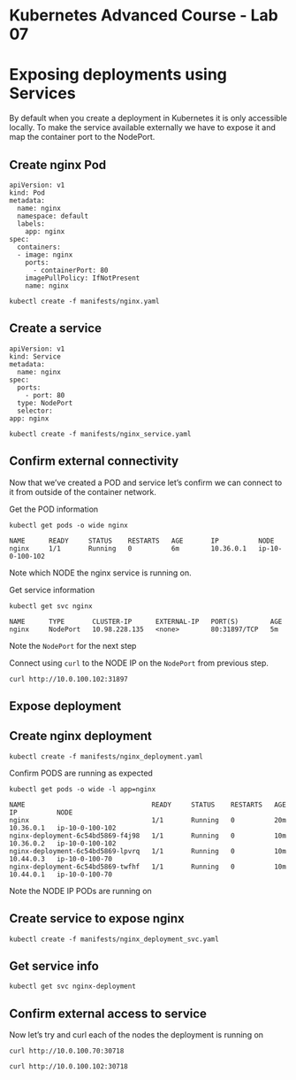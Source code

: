 # Kubernetes Advanced Course - Lab 07
# Exposing deployments using Services
By default when you create a deployment in Kubernetes it is only accessible locally.  To make the service available externally we have to expose it and map the container port to the NodePort.

## Create nginx Pod 
```
apiVersion: v1
kind: Pod
metadata:
  name: nginx
  namespace: default
  labels:
    app: nginx
spec:
  containers:
  - image: nginx
    ports:
      - containerPort: 80
    imagePullPolicy: IfNotPresent
    name: nginx
```

```
kubectl create -f manifests/nginx.yaml
```

## Create a service 
```
apiVersion: v1
kind: Service
metadata:
  name: nginx
spec:
  ports:
    - port: 80
  type: NodePort
  selector:
app: nginx
```

```
kubectl create -f manifests/nginx_service.yaml
```

## Confirm external connectivity
Now that we’ve created a POD and service let’s confirm we can connect to it from outside of the container network. 

Get the POD information 
```
kubectl get pods -o wide nginx 
```

```
NAME      READY     STATUS    RESTARTS   AGE       IP          NODE
nginx     1/1       Running   0          6m        10.36.0.1   ip-10-0-100-102
```
Note which NODE the nginx service is running on.

Get service information 
```
kubectl get svc nginx 
``` 

```
NAME      TYPE       CLUSTER-IP      EXTERNAL-IP   PORT(S)        AGE
nginx     NodePort   10.98.228.135   <none>        80:31897/TCP   5m
```
Note the `NodePort` for the next step

Connect using `curl` to the NODE IP on the `NodePort` from previous step. 
```
curl http://10.0.100.102:31897
```

## Expose deployment

## Create nginx deployment
```
kubectl create -f manifests/nginx_deployment.yaml
```

Confirm PODS are running as expected 
```
kubectl get pods -o wide -l app=nginx
```

```
NAME                                READY     STATUS    RESTARTS   AGE       IP          NODE
nginx                               1/1       Running   0          20m       10.36.0.1   ip-10-0-100-102
nginx-deployment-6c54bd5869-f4j98   1/1       Running   0          10m       10.36.0.2   ip-10-0-100-102
nginx-deployment-6c54bd5869-lpvrq   1/1       Running   0          10m       10.44.0.3   ip-10-0-100-70
nginx-deployment-6c54bd5869-twfhf   1/1       Running   0          10m       10.44.0.1   ip-10-0-100-70
```
Note the NODE IP PODs are running on 

## Create service to expose nginx 
```
kubectl create -f manifests/nginx_deployment_svc.yaml
```

## Get service info
```
kubectl get svc nginx-deployment
```

## Confirm external access to service 
Now let’s try and curl each of the nodes the deployment is running on
```
curl http://10.0.100.70:30718
```

```
curl http://10.0.100.102:30718
```